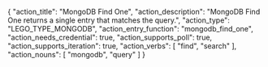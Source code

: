 {
"action_title": "MongoDB Find One",
"action_description": "MongoDB Find One returns a single entry that matches the query.",
"action_type": "LEGO_TYPE_MONGODB",
"action_entry_function": "mongodb_find_one",
"action_needs_credential": true,
"action_supports_poll": true,
"action_supports_iteration": true,
"action_verbs": [
"find",
"search"
],
"action_nouns": [
"mongodb",
"query"
]
}
